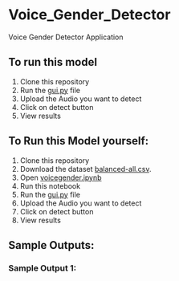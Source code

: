 # Voice_Gender_Detector
Voice Gender Detector Application

## To run this model
1. Clone this repository
2. Run the [gui.py](https://github.com/sandhitaroy/Voice_Gender_Detector/blob/main/gui.py) file
3. Upload the Audio you want to detect
4. Click on detect button
5. View results
   
## To Run this Model yourself:
1. Clone this repository
2. Download the dataset [balanced-all.csv](https://github.com/sandhitaroy/Voice_Gender_Detector/blob/main/balanced-all.csv).
3. Open [voicegender.ipynb](https://github.com/sandhitaroy/Voice_Gender_Detector/blob/main/voicegender.ipynb)
4. Run this notebook
5. Run the [gui.py](https://github.com/sandhitaroy/Voice_Gender_Detector/blob/main/gui.py) file
6. Upload the Audio you want to detect
7. Click on detect button
8. View results

## Sample Outputs:
### Sample Output 1:
